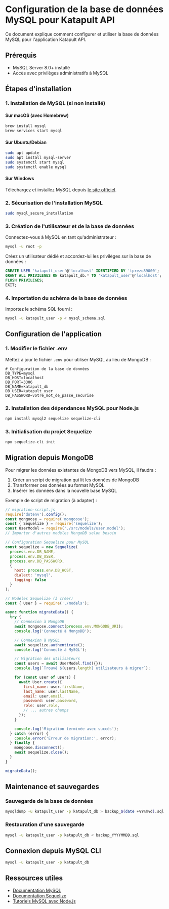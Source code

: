 # Configuration de la base de données MySQL pour Katapult API

Ce document explique comment configurer et utiliser la base de données MySQL pour l'application Katapult API.

## Prérequis

- MySQL Server 8.0+ installé
- Accès avec privilèges administratifs à MySQL

## Étapes d'installation

### 1. Installation de MySQL (si non installé)

#### Sur macOS (avec Homebrew)
```bash
brew install mysql
brew services start mysql
```

#### Sur Ubuntu/Debian
```bash
sudo apt update
sudo apt install mysql-server
sudo systemctl start mysql
sudo systemctl enable mysql
```

#### Sur Windows
Téléchargez et installez MySQL depuis [le site officiel](https://dev.mysql.com/downloads/installer/).

### 2. Sécurisation de l'installation MySQL
```bash
sudo mysql_secure_installation
```

### 3. Création de l'utilisateur et de la base de données

Connectez-vous à MySQL en tant qu'administrateur :
```bash
mysql -u root -p
```

Créez un utilisateur dédié et accordez-lui les privilèges sur la base de données :
```sql
CREATE USER 'katapult_user'@'localhost' IDENTIFIED BY 'tprezo89000';
GRANT ALL PRIVILEGES ON katapult_db.* TO 'katapult_user'@'localhost';
FLUSH PRIVILEGES;
EXIT;
```

### 4. Importation du schéma de la base de données

Importez le schéma SQL fourni :
```bash
mysql -u katapult_user -p < mysql_schema.sql
```

## Configuration de l'application

### 1. Modifier le fichier .env

Mettez à jour le fichier `.env` pour utiliser MySQL au lieu de MongoDB :

```
# Configuration de la base de données
DB_TYPE=mysql
DB_HOST=localhost
DB_PORT=3306
DB_NAME=katapult_db
DB_USER=katapult_user
DB_PASSWORD=votre_mot_de_passe_securise
```

### 2. Installation des dépendances MySQL pour Node.js

```bash
npm install mysql2 sequelize sequelize-cli
```

### 3. Initialisation du projet Sequelize

```bash
npx sequelize-cli init
```

## Migration depuis MongoDB

Pour migrer les données existantes de MongoDB vers MySQL, il faudra :

1. Créer un script de migration qui lit les données de MongoDB
2. Transformer ces données au format MySQL
3. Insérer les données dans la nouvelle base MySQL

Exemple de script de migration (à adapter) :

```javascript
// migration-script.js
require('dotenv').config();
const mongoose = require('mongoose');
const { Sequelize } = require('sequelize');
const UserModel = require('./src/models/user.model');
// Importer d'autres modèles MongoDB selon besoin

// Configuration Sequelize pour MySQL
const sequelize = new Sequelize(
  process.env.DB_NAME,
  process.env.DB_USER,
  process.env.DB_PASSWORD,
  {
    host: process.env.DB_HOST,
    dialect: 'mysql',
    logging: false
  }
);

// Modèles Sequelize (à créer)
const { User } = require('./models');

async function migrateData() {
  try {
    // Connexion à MongoDB
    await mongoose.connect(process.env.MONGODB_URI);
    console.log('Connecté à MongoDB');

    // Connexion à MySQL
    await sequelize.authenticate();
    console.log('Connecté à MySQL');

    // Migration des utilisateurs
    const users = await UserModel.find({});
    console.log(`Trouvé ${users.length} utilisateurs à migrer`);

    for (const user of users) {
      await User.create({
        first_name: user.firstName,
        last_name: user.lastName,
        email: user.email,
        password: user.password,
        role: user.role,
        // ... autres champs
      });
    }

    console.log('Migration terminée avec succès');
  } catch (error) {
    console.error('Erreur de migration:', error);
  } finally {
    mongoose.disconnect();
    await sequelize.close();
  }
}

migrateData();
```

## Maintenance et sauvegardes

### Sauvegarde de la base de données
```bash
mysqldump -u katapult_user -p katapult_db > backup_$(date +%Y%m%d).sql
```

### Restauration d'une sauvegarde
```bash
mysql -u katapult_user -p katapult_db < backup_YYYYMMDD.sql
```

## Connexion depuis MySQL CLI
```bash
mysql -u katapult_user -p katapult_db
```

## Ressources utiles

- [Documentation MySQL](https://dev.mysql.com/doc/)
- [Documentation Sequelize](https://sequelize.org/master/)
- [Tutoriels MySQL avec Node.js](https://www.mysqltutorial.org/mysql-nodejs/) 